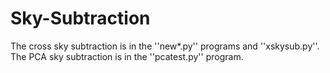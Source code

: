 # Sky-Subtraction

The cross sky subtraction is in the ''new*.py'' programs and ''xskysub.py''. 
The PCA sky subtraction is in the ''pcatest.py'' program.
